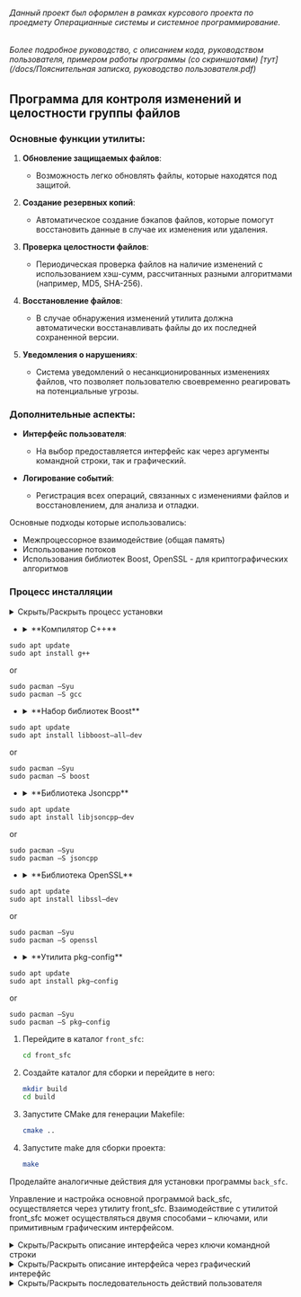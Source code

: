 ###### Данный проект был оформлен в рамках курсового проекта по проедмету Операцианные системы и системное программирование.
###### Более подробное руководство, с описанием кода, руководством пользователя, примером работы программы (со скриншотами) [тут](/docs/Пояснительная записка, руководство пользователя.pdf)
## Программа  для  контроля  изменений  и  целостности группы файлов
### Основные функции утилиты:

1. **Обновление защищаемых файлов**:
   - Возможность легко обновлять файлы, которые находятся под защитой.

2. **Создание резервных копий**:
   - Автоматическое создание бэкапов файлов, которые помогут восстановить данные в случае их изменения или удаления.

3. **Проверка целостности файлов**:
   - Периодическая проверка файлов на наличие изменений с использованием хэш-сумм, рассчитанных разными алгоритмами (например, MD5, SHA-256).

4. **Восстановление файлов**:
   - В случае обнаружения изменений утилита должна автоматически восстанавливать файлы до их последней сохраненной версии.

5. **Уведомления о нарушениях**:
   - Система уведомлений о несанкционированных изменениях файлов, что позволяет пользователю своевременно реагировать на потенциальные угрозы.

### Дополнительные аспекты:

- **Интерфейс пользователя**: 
  - На выбор предоставляется интерфейс как через аргументы командной строки, так и графический.

- **Логирование событий**:
  - Регистрация всех операций, связанных с изменениями файлов и восстановлением, для анализа и отладки.

Основные подходы которые использовались:
 - Межпроцессорное взаимодействие (общая память)
 - Использование потоков
 - Использования библиотек Boost, OpenSSL - для криптографических алгоритмов


### Процесс инсталляции

<details>
<summary>Скрыть/Раскрыть процесс установки</summary>

0. Требования к программному обеспечению:
Для успешной работы программы необходимо, чтобы на системе (Linux) были установлены следующие компоненты:

- <details><summary> **CMake**</summary> версии 3.22 или выше
```
sudo apt update
sudo apt install cmake
```
or
```
sudo pacman –Syu 
sudo pacman –S cmake 
```
</details>

- <details><summary> **Компилятор C++** </summary>, поддерживающий стандарт C++17
```
sudo apt update  
sudo apt install g++ 
```
or
```
sudo pacman –Syu  
sudo pacman –S gcc
```
</details>

- <details><summary> **Набор библиотек Boost** </summary>
```
sudo apt update 
sudo apt install libboost–all–dev
```
or
```
sudo pacman –Syu 
sudo pacman –S boost
```
</details>

- <details><summary> **Библиотека Jsoncpp** </summary>
```
sudo apt update 
sudo apt install libjsoncpp–dev
```
or
```
sudo pacman –Syu 
sudo pacman –S jsoncpp
```
</details>

- <details><summary> **Библиотека OpenSSL** </summary>
```
sudo apt update 
sudo apt install libssl–dev
```
or
```
sudo pacman –Syu 
sudo pacman –S openssl
```
</details>

- <details><summary> **Утилита pkg-config** </summary>
```
sudo apt update 
sudo apt install pkg–config
```
or
```
sudo pacman –Syu 
sudo pacman –S pkg–config
```
</details>

1. Перейдите в каталог `front_sfc`: 
   ```bash
   cd front_sfc 
   ```

2. Создайте каталог для сборки и перейдите в него: 
   ```bash
   mkdir build 
   cd build 
   ```

3. Запустите CMake для генерации Makefile: 
   ```bash
   cmake .. 
   ```

4. Запустите make для сборки проекта: 
   ```bash
   make 
   ```

Проделайте аналогичные действия для установки программы `back_sfc`.

</details>


Управление  и  настройка основной  программой  back_sfc, осуществляется через утилиту front_sfc. Взаимодействие с утилитой front_sfc может  осуществляться  двумя  способами – ключами,  или  примитивным  графическим интерфейсом. 

<details>
<summary>Скрыть/Раскрыть описание интерфейса через ключи командной строки</summary>

Рассмотрим  взаимодействие  с  использованием  ключей. Для  этого утилита запускается, из каталога build, в виде: 
   ```
./front_sfc <ключ> <параметр> 
   ```
Треугольные  скобки  опускаются,  параметр  указывается  при необходимости.  Ключом  являются  следующие  строки,  приведены  с описанием: 

1. ``` enable ``` Включение защиты, с этого момента начнется наблюдение за файлами,  будет  создана  резервная  копия.
2. ``` disable ``` Выключение  защиты,  снятие  контроля  над  файлами, автоматическое  восстановление измененных, удаленных файлов.
3. ``` file-info ``` Окно справки, в нем содержится информация о пути к защищаемой директории, состояние основной  программы, интервал между проверками  хэш–сумм,  тип  восстановления  с  резервной  копии, предпочтительный алгоритм хеширования, настройки уведомлений.
4. ``` force–restore ``` Принудительное  восстановление  файлов,  согласно выбранного типу. Восстановление происходит только с включенной защитой.
5. ``` help ``` Открытие  справки,  включающей  в  себя  описание  ключей  и дополнительные  требования  по  вводу.
![Справка](/docs/pic/--help.png)
6. ``` path <string> ``` Установка пути к директории, требующей защиты.
7. ``` interval <int> ``` Установка  временного  интервала  в  минутах проверки хэш–сумм файлов.
8. ``` backup–type <string> ``` Установка  типа  восстановления  после резервного  копирования.
9. ``` hash–algorithm <string> ```  Установка приоритетного алгоритма для вычисления, и сверки хеш–сумм.
10. ``` notification–channel <string> ``` Установка канала уведомлений, или  их  отключение.
При  введении несуществующего  ключа  или недоступного  аргумента 
ключа, возникнет исключение:
![Исключение](/docs/pic/error_input.png)

</details>


<details>
<summary>Скрыть/Раскрыть описание интерфейса через графический интерефйс</summary>

Взаимодействие при помощи графического интерфейса осуществляется при запуске утилиты, из каталога build, без дополнительных ключей:
```
./front_sfc 
```
![](/docs/pic/main_menu.png)

Описание пунктов меню:
1. ``` Enable  protection ```  Включение защиты. Выбора этого пункта  означает 
что  при  выходе  с  утилиты,  программа  back_sfc в  соответствиями  с 
выставленными настройками, или настройками по умолчанию начнет свою 
деятельность.
2. ``` Disable protection ``` Снятие  защиты. Охраняемый  каталог  будет возращен в свое первоначальное состояние, файлы в каталоге больше не будут подвергаться мониторингу выявляющему изменения, шифрованная резервная копия  будет  удалена.  Оставшиеся  пользовательские  настройки  будут сохранены. 
3. ``` Get information about files ``` Просмотр текущих настроек, таких как: 
 – путь к наблюдаемой директории; 
 – состояние защиты; 
 – интервал проверки хеш–сумм файлов; 
 – вид резервного копирования; 
 – приоритетный алгоритм при сравнении хеш–сумм; 
 – канал уведомлений. 
4. ``` Force file restoration ``` Принудительное  восстановление  данных  с резервной  копии,  применяется  когда  необходимо  обратиться  к первоначальным файлам, после их изменения, при этом не прекращая защиты. 
5. ``` Configure  protection ``` Настроить  защиту.  При  выборе  этого  пункта, откроется подменю. Подменю будет описано ниже.
![Подменю](/docs/pic/menu_2.png)
6. ``` Show help ``` Показ справки, содержащей информацию о всех пунктах, и разделах меню.
7. ``` Exit the program ``` Выход из утилиты front_sfc. Корректный необходим чтобы сохранить  настройки  вамих параметров,  и  передачи  в  back_sfc. 

Описание пунктов подменю, изображённого на рисунке ранее:
1. ``` Specify  the  file  path ``` Указать путь к охраняемой директории.  После указания пути, будет произведена проверка на его существование. Значением по умолчанию является домашняя директория.
2. ``` Specify  the  file  check  interval ``` Указать  интервал  сверки  хеш–сумм файлов,  в  охраняемой  директории,  а  также  выявление  новых/удаленных файлов, при этом выводится системное уведомление. Интервал указывается в минутах, в пределах от 1 до 180 минут. По умолчанию интервал выставлен на проверку каждые 3 минуты.
3. ``` Specify  the  backup  type ``` Указать  тип  резервного  копирования,  full (полное),  или  differential (частичное).  Отличия  заключается  в  порядке восстановления файлов. При полном охраняемая директория будет стерта, и создана из резервной копии, при частичном дополнена резервной копией, то есть,  новые,  добавленные  файлы  в  период  действия  защиты останутся, предупреждения  о  существовании  таковых  выводится  не  перестанут.  По умолчанию  тип  указан  как  полное  восстановление.
4. ``` Specify  the  hashing  algorithm ``` Указать  приоритетный  алгоритм  для сравнения  хеш–сумм  файлов,  SHA256  или MD5. По умолчанию приоритет отдается  алгоритму  MD5.
5. ``` Specify the notification channel ``` Настроить  канал  уведомлений – no/system. В текущей версии программы доступна возможность использовать системные уведомления, или отключить их (за исключением критических). По умолчанию  уведомление  представлены в  виде  системных. 
6. ``` Return to main menu ``` Вернуться к основному меню. 

</details>


<details>
<summary>Скрыть/Раскрыть последовательность действий пользователя</summary>

Для использования программы необходимо выполнить следующие шаги:

1. **Проверить соответствие требованиям:**
   - Убедитесь, что все необходимые требования к программному обеспечению выполнены. 
   - В случае несоответствия произведите установку необходимого программного обеспечения.

2. **Инсталляция программ:**
   - Установите программы `front_sfc` и `back_sfc`.

3. **Запуск программы `front_sfc`:**
   - Запустите программу `front_sfc`.

4. **Настройка параметров:**
   - Настройте параметры посредством интерфейса, описанного в подпункте 5.3.1 настоящей пояснительной записки.

5. **Запуск программы `back_sfc`:**
   - Запустите программу `back_sfc`.

6. **Изменение настроек (при необходимости):**
   - При необходимости измените настройки мониторинга или режим работы программы, повторив шаги 3 и 4.

## Завершение работы программ

- Программа `front_sfc` завершается при выборе соответствующего пункта в главном меню.
- Программа `back_sfc` продолжает работу в фоновом режиме до перезагрузки машины. 
- При последующей загрузке машины будет достаточно выполнить только шаг 4.
